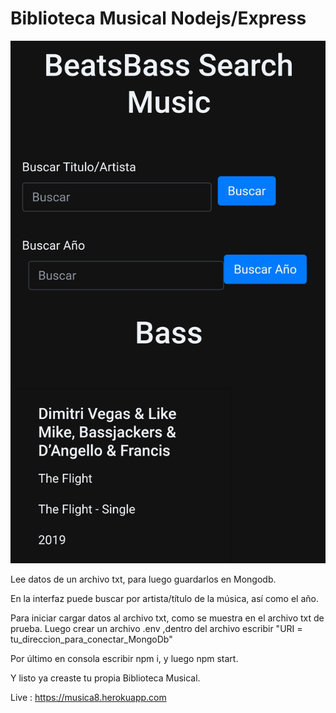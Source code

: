 # Biblioteca Musical Nodejs/Express

![Image description](m.jpeg)

Lee datos de un archivo txt, para luego guardarlos en
Mongodb.

En la interfaz puede buscar por artista/título de la música, así como el año.

Para iniciar cargar datos al archivo txt, como se muestra 
en el archivo txt de prueba. Luego crear un archivo .env
,dentro del archivo escribir "URI = tu_direccion_para_conectar_MongoDb"

Por último en consola escribir npm i, y luego npm start.

Y listo ya creaste tu propia Biblioteca Musical.

Live : https://musica8.herokuapp.com

